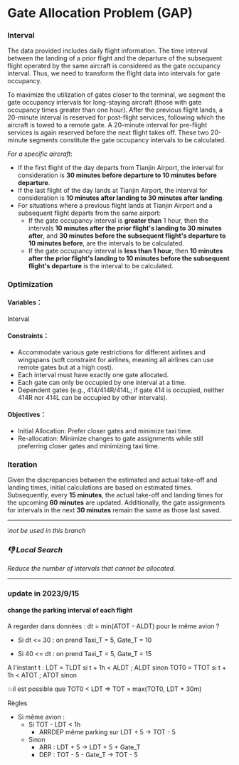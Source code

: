 # Gate Allocation Problem (GAP)

### Interval

The data provided includes daily flight information. The time interval between the landing of a prior flight and the departure of the subsequent flight operated by the same aircraft is considered as the gate occupancy interval. Thus, we need to transform the flight data into intervals for gate occupancy.

To maximize the utilization of gates closer to the terminal, we segment the gate occupancy intervals for long-staying aircraft (those with gate occupancy times greater than one hour). After the previous flight lands, a 20-minute interval is reserved for post-flight services, following which the aircraft is towed to a remote gate. A 20-minute interval for pre-flight services is again reserved before the next flight takes off. These two 20-minute segments constitute the gate occupancy intervals to be calculated.

*For a specific aircraft*:

- If the first flight of the day departs from Tianjin Airport, the interval for consideration is **30 minutes before departure to 10 minutes before departure**.
- If the last flight of the day lands at Tianjin Airport, the interval for consideration is **10 minutes after landing to 30 minutes after landing**.
- For situations where a previous flight lands at Tianjin Airport and a subsequent flight departs from the same airport:
  - If the gate occupancy interval is **greater than** 1 hour, then the intervals **10 minutes after the prior flight's landing to 30 minutes after**, and **30 minutes before the subsequent flight's departure to 10 minutes before**, are the intervals to be calculated.
  - If the gate occupancy interval is **less than 1 hour**, then **10 minutes after the prior flight's landing to 10 minutes before the subsequent flight's departure** is the interval to be calculated.





### Optimization

#### Variables：

Interval

#### Constraints：

- Accommodate various gate restrictions for different airlines and wingspans (soft constraint for airlines, meaning all airlines can use remote gates but at a high cost).
- Each interval must have exactly one gate allocated.
- Each gate can only be occupied by one interval at a time.
- Dependent gates (e.g., 414/414R/414L; if gate 414 is occupied, neither 414R nor 414L can be occupied by other intervals).

#### Objectives：

- Initial Allocation: Prefer closer gates and minimize taxi time.
- Re-allocation: Minimize changes to gate assignments while still preferring closer gates and minimizing taxi time.



### Iteration

Given the discrepancies between the estimated and actual take-off and landing times, initial calculations are based on estimated times. Subsequently, every **15 minutes**, the actual take-off and landing times for the upcoming **60 minutes** are updated. Additionally, the gate assignments for intervals in the next **30 minutes** remain the same as those last saved.



---

:grey_exclamation:*not be used in this branch*

### *:-1: Local Search*

*Reduce the number of intervals that cannot be allocated.*



---

### update in 2023/9/15

#### change the parking interval of each flight

A regarder dans données : dt = min(ATOT - ALDT) pour le même avion ?

- Si dt <= 30 : on prend Taxi_T = 5, Gate_T = 10

- Si 40 <= dt : on prend Taxi_T = 5, Gate_T = 15

 A l'instant t :
 LDT = TLDT si t + 1h < ALDT ; ALDT sinon
 TOT0 = TTOT si t + 1h < ATOT ; ATOT sinon

:collision:il est possible que TOT0 < LDT => TOT = max(TOT0, LDT + 30m)

 Règles

- Si même avion :
  - Si TOT - LDT < 1h
    - ARRDEP même parking sur LDT + 5 -> TOT - 5
  - Sinon
    - ARR : LDT + 5      -> LDT + 5 + Gate_T
    - DEP : TOT - 5 - Gate_T -> TOT - 5
